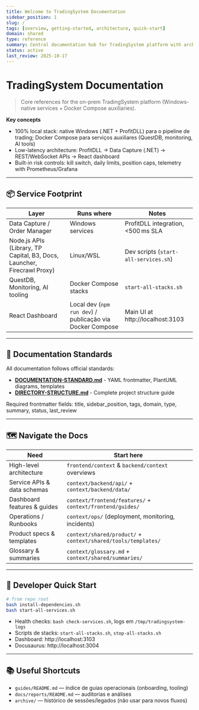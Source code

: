 ```yaml
---
title: Welcome to TradingSystem Documentation
sidebar_position: 1
slug: /
tags: [overview, getting-started, architecture, quick-start]
domain: shared
type: reference
summary: Central documentation hub for TradingSystem platform with architecture overview and navigation guide
status: active
last_review: 2025-10-17
---
```


# TradingSystem Documentation

> Core references for the on-prem TradingSystem platform (Windows-native services + Docker Compose auxiliaries).

**Key concepts**
- 100% local stack: native Windows (.NET + ProfitDLL) para o pipeline de trading; Docker Compose para serviços auxiliares (QuestDB, monitoring, AI tools)
- Low-latency architecture: ProfitDLL → Data Capture (.NET) → REST/WebSocket APIs → React dashboard
- Built-in risk controls: kill switch, daily limits, position caps, telemetry with Prometheus/Grafana

---

## 📦 Service Footprint

| Layer | Runs where | Notes |
|-------|------------|-------|
| Data Capture / Order Manager | Windows services | ProfitDLL integration, &lt;500 ms SLA |
| Node.js APIs (Library, TP Capital, B3, Docs, Launcher, Firecrawl Proxy) | Linux/WSL | Dev scripts (`start-all-services.sh`) |
| QuestDB, Monitoring, AI tooling | Docker Compose stacks | `start-all-stacks.sh` |
| React Dashboard | Local dev (`npm run dev`) / publicação via Docker Compose | Main UI at http://localhost:3103 |

---

## 📐 Documentation Standards

All documentation follows official standards:
- **[DOCUMENTATION-STANDARD.md](https://github.com/marceloterra/TradingSystem/blob/main/docs/DOCUMENTATION-STANDARD.md)** - YAML frontmatter, PlantUML diagrams, templates
- **[DIRECTORY-STRUCTURE.md](https://github.com/marceloterra/TradingSystem/blob/main/docs/DIRECTORY-STRUCTURE.md)** - Complete project structure guide

Required frontmatter fields: title, sidebar_position, tags, domain, type, summary, status, last_review

---

## 🗺️ Navigate the Docs

| Need | Start here |
|------|------------|
| High-level architecture | `frontend/context` & `backend/context` overviews |
| Service APIs & data schemas | `context/backend/api/` + `context/backend/data/` |
| Dashboard features & guides | `context/frontend/features/` + `context/frontend/guides/` |
| Operations / Runbooks | `context/ops/` (deployment, monitoring, incidents) |
| Product specs & templates | `context/shared/product/` + `context/shared/tools/templates/` |
| Glossary & summaries | `context/glossary.md` + `context/shared/summaries/` |

---

## 🚀 Developer Quick Start

```bash
# from repo root
bash install-dependencies.sh
bash start-all-services.sh
```

- Health checks: `bash check-services.sh`, logs em `/tmp/tradingsystem-logs`
- Scripts de stacks: `start-all-stacks.sh`, `stop-all-stacks.sh`
- Dashboard: http://localhost:3103
- Docusaurus: http://localhost:3004

---

## 📚 Useful Shortcuts

- `guides/README.md` — índice de guias operacionais (onboarding, tooling)
- `docs/reports/README.md` — auditorias e análises
- `archive/` — histórico de sessões/legados (não usar para novos fluxos)
